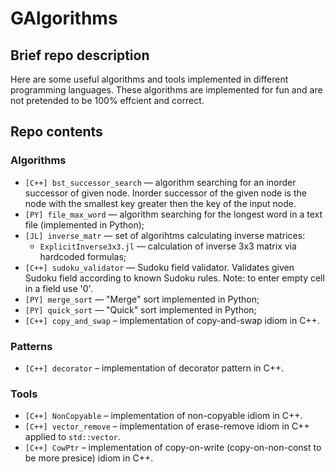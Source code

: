 # GAlgorithms

## Brief repo description
Here are some useful algorithms and tools implemented in different programming languages. These 
algorithms are implemented for fun and are not pretended to be 100% effcient and correct.

## Repo contents

### Algorithms
- ``[C++] bst_successor_search`` — algorithm searching for an inorder successor of given node. 
  Inorder successor of the given node is the node with the smallest key greater then the
  key of the input node.
- ``[PY] file_max_word`` — algorithm searching for the longest word in a text file (implemented 
  in Python);
- ``[JL] inverse_matr`` — set of algorihtms calculating inverse matrices:
  - ``ExplicitInverse3x3.jl`` — calculation of inverse 3x3 matrix via hardcoded formulas;
- ``[C++] sudoku_validator`` — Sudoku field validator. Validates given Sudoku field according to
  known Sudoku rules. Note: to enter empty cell in a field use '0'.  
- ``[PY] merge_sort`` — "Merge" sort implemented in Python;
- ``[PY] quick_sort`` — "Quick" sort implemented in Python;
- ``[C++] copy_and_swap`` – implementation of copy-and-swap idiom in C++.

### Patterns
- ``[C++] decorator`` – implementation of decorator pattern in C++.

### Tools
- ``[C++] NonCopyable`` – implementation of non-copyable idiom in C++.
- ``[C++] vector_remove`` – implementation of erase-remove idiom in C++ applied to
  ``std::vector``.
- ``[C++] CowPtr`` – implementation of copy-on-write (copy-on-non-const to be more presice) 
  idiom in C++.
